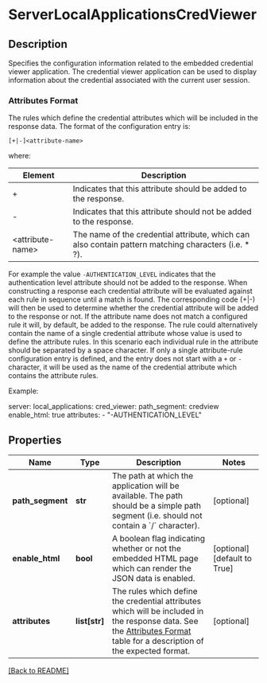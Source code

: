 # ServerLocalApplicationsCredViewer

## Description

Specifies the configuration information related to the embedded credential viewer application.
The credential viewer application can be used to display information about the credential associated with the current user session.

### Attributes Format

The rules which define the credential attributes which will be included in the response data.
The format of the configuration entry is:

`[+|-]<attribute-name>`

where:

Element | Description
------- | -----------
+ | Indicates that this attribute should be added to the response.
- | Indicates that this attribute should not be added to the response.
&lt;attribute-name&gt; | The name of the credential attribute, which can also contain pattern matching characters (i.e. * ?).

For example the value `-AUTHENTICATION_LEVEL` indicates that the authentication level attribute should not be added to the response.
When constructing a response each credential attribute will be evaluated against each rule in sequence until a match is found.
The corresponding code (+|-) will then be used to determine whether the credential attribute will be added to the response or not.
If the attribute name does not match a configured rule it will, by default, be added to the response.
The rule could alternatively contain the name of a single credential attribute whose value is used to define the attribute rules.
In this scenario each individual rule in the attribute should be separated by a space character.
If only a single attribute-rule configuration entry is defined, and the entry does not start with a `+` or `-` character, it will be used as the name of the credential attribute which contains the attribute rules.


Example:

server:
  local_applications:
    cred_viewer:
      path_segment: credview
      enable_html: true
      attributes:
        - "-AUTHENTICATION_LEVEL"


## Properties

Name | Type | Description | Notes
------------ | ------------- | ------------- | -------------
**path\_segment** | **str** | The path at which the application will be available. The path should be a simple path segment (i.e. should not contain a &#x60;/&#x60; character).  | [optional] 
**enable\_html** | **bool** | A boolean flag indicating whether or not the embedded HTML page which can render the JSON data is enabled.  | [optional] [default to True]
**attributes** | **list[str]** | The rules which define the credential attributes which will be included in the response data.  See the  [Attributes Format](#attributes-format) table for a description of the expected format.  | [optional] 

[[Back to README]](../README.md)



